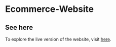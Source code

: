 ﻿# Ecommerce-Website

## See here

To explore the live version of the website, visit [here](https://monumental-haupia-f18605.netlify.app/).
